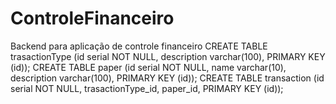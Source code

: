 # ControleFinanceiro
Backend para aplicação de controle financeiro
CREATE TABLE trasactionType (id serial NOT NULL, description varchar(100), PRIMARY KEY (id));
CREATE TABLE paper (id serial NOT NULL, name varchar(10), description varchar(100), PRIMARY KEY (id));
CREATE TABLE transaction (id serial NOT NULL, trasactionType_id, paper_id, PRIMARY KEY (id));
